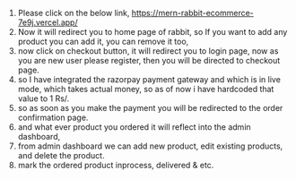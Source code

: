 1) Please click on the below link,
      https://mern-rabbit-ecommerce-7e9j.vercel.app/
2) Now it will redirect you to home page of rabbit, so If you want to add any product you can add it, you can remove it too,
3) now click on checkout button, it will redirect you to login page, now as you are new user please register, then you will be directed to checkout page.
4) so I have integrated the razorpay payment gateway and which is in live mode, which takes actual money, so as of now i have hardcoded that value to 1 Rs/.
5) so as soon as you make the payment you will be redirected to the order confirmation page.
6) and what ever product you ordered it will reflect into the admin dashboard,
7) from admin dashboard we can add new product, edit existing products, and delete the product.
8) mark the ordered product inprocess, delivered & etc.   
